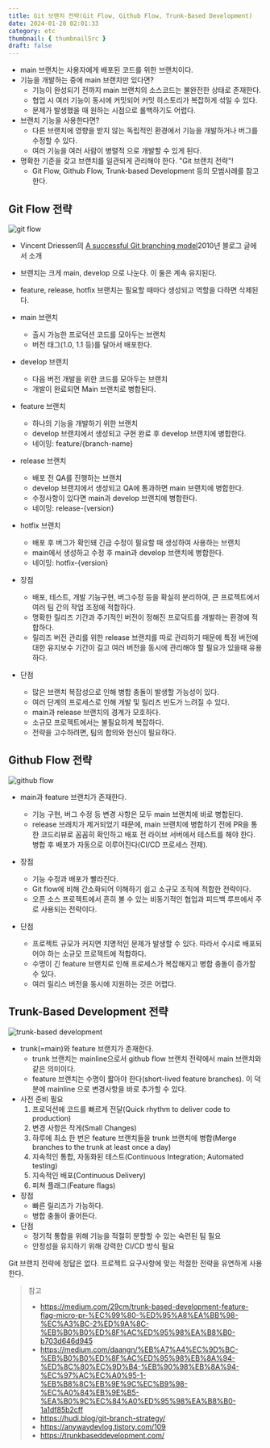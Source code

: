```yaml
---
title: Git 브랜치 전략(Git Flow, Github Flow, Trunk-Based Development)
date: 2024-01-20 02:01:33
category: etc
thumbnail: { thumbnailSrc }
draft: false
---
```


- main 브랜치는 사용자에게 배포된 코드를 위한 브랜치이다.
- 기능을 개발하는 중에 main 브랜치만 있다면?
  - 기능이 완성되기 전까지 main 브랜치의 소스코드는 불완전한 상태로 존재한다.
  - 협업 시 여러 기능이 동시에 커밋되어 커밋 히스토리가 복잡하게 섞일 수 있다.
  - 문제가 발생했을 때 원하는 시점으로 롤백하기도 어렵다.
- 브랜치 기능을 사용한다면?
  - 다른 브랜치에 영향을 받지 않는 독립적인 환경에서 기능을 개발하거나 버그를 수정할 수 있다.
  - 여러 기능을 여러 사람이 병렬적 으로 개발할 수 있게 된다.
- 명확한 기준을 갖고 브랜치를 일관되게 관리해야 한다. "Git 브랜치 전략"!
  - Git Flow, Github Flow, Trunk-based Development 등의 모범사례를 참고한다.

## Git Flow 전략

![git flow](./git-branch-strategy/git%20flow.png)

- Vincent Driessen의 [A successful Git branching model](https://nvie.com/posts/a-successful-git-branching-model/)2010년 블로그 글에서 소개
- 브랜치는 크게 main, develop 으로 나눈다. 이 둘은 계속 유지된다.
- feature, release, hotfix 브랜치는 필요할 때마다 생성되고 역할을 다하면 삭제된다.

- main 브랜치
  - 출시 가능한 프로덕션 코드를 모아두는 브랜치
  - 버전 태그(1.0, 1.1 등)를 달아서 배포한다.
- develop 브랜치
  - 다음 버전 개발을 위한 코드를 모아두는 브랜치
  - 개발이 완료되면 Main 브랜치로 병합된다.
- feature 브랜치
  - 하나의 기능을 개발하기 위한 브랜치
  - develop 브랜치에서 생성되고 구현 완료 후 develop 브랜치에 병합한다.
  - 네이밍: feature/{branch-name}
- release 브랜치
  - 배포 전 QA를 진행하는 브랜치
  - develop 브랜치에서 생성되고 QA에 통과하면 main 브랜치에 병합한다.
  - 수정사항이 있다면 main과 develop 브랜치에 병합한다.
  - 네이밍: release-{version}
- hotfix 브랜치
  - 배포 후 버그가 확인돼 긴급 수정이 필요할 때 생성하여 사용하는 브랜치
  - main에서 생성하고 수정 후 main과 develop 브랜치에 병합한다.
  - 네이밍: hotfix-{version}

- 장점
  - 배포, 테스트, 개발 기능구현, 버그수정 등을 확실히 분리하여, 큰 프로젝트에서 여러 팀 간의 작업 조정에 적합하다.
  - 명확한 릴리즈 기간과 주기적인 버전이 정해진 프로덕트를 개발하는 환경에 적합하다.
  - 릴리즈 버전 관리를 위한 release 브랜치를 따로 관리하기 때문에 특정 버전에 대한 유지보수 기간이 길고 여러 버전을 동시에 관리해야 할 필요가 있을때 유용하다.
- 단점
  - 많은 브랜치 복잡성으로 인해 병합 충돌이 발생할 가능성이 있다.
  - 여러 단계의 프로세스로 인해 개발 및 릴리즈 빈도가 느려질 수 있다.
  - main과 release 브랜치의 경계가 모호하다.
  - 소규모 프로젝트에서는 불필요하게 복잡하다.
  - 전략을 고수하려면, 팀의 합의와 헌신이 필요하다.

## Github Flow 전략

![github flow](./git-branch-strategy/github%20flow.png)

- main과 feature 브랜치가 존재한다.
  - 기능 구현, 버그 수정 등 변경 사항은 모두 main 브랜치에 바로 병합된다.
  - release 브래치가 제거되었기 때문에, main 브랜치에 병합하기 전에 PR을 통한 코드리뷰로 꼼꼼히 확인하고 배포 전 라이브 서버에서 테스트를 해야 한다. 병합 후 배포가 자동으로 이루어진다(CI/CD 프로세스 전제).
- 장점
  - 기능 수정과 배포가 빨라진다.
  - Git flow에 비해 간소화되어 이해하기 쉽고 소규모 조직에 적합한 전략이다.
  - 오픈 소스 프로젝트에서 흔히 볼 수 있는 비동기적인 협업과 피드백 루프에서 주로 사용되는 전략이다.

- 단점
  - 프로젝트 규모가 커지면 치명적인 문제가 발생할 수 있다. 따라서 수시로 배포되어야 하는 소규모 프로젝트에 적합하다.
  - 수명이 긴 feature 브랜치로 인해 프로세스가 복잡해지고 병합 충돌이 증가할 수 있다.
  - 여러 릴리스 버전을 동시에 지원하는 것은 어렵다.

## Trunk-Based Development 전략

![trunk-based development](./git-branch-strategy/trunk-based%20development.png)

- trunk(=main)와 feature 브랜치가 존재한다.
  - trunk 브랜치는 mainline으로서 github flow 브랜치 전략에서 main 브랜치와 같은 의미이다.
  - feature 브랜치는 수명이 짧아야 한다(short-lived feature branches). 이 덕분에 mainline 으로 변경사항을 바로 추가할 수 있다.
- 사전 준비 필요
  1. 프로덕션에 코드를 빠르게 전달(Quick rhythm to deliver code to production)
  2. 변경 사항은 작게(Small Changes)
  3. 하루에 최소 한 번은 feature 브랜치들을 trunk 브랜치에 병합(Merge branches to the trunk at least once a day)
  4. 지속적인 통합, 자동화된 테스트(Continuous Integration; Automated testing)
  5. 지속적인 배포(Continuous Delivery)
  6. 피쳐 플래그(Feature flags)
- 장점
  - 빠른 릴리즈가 가능하다.
  - 병합 충돌이 줄어든다.
- 단점
  - 정기적 통합을 위해 기능을 적절히 분할할 수 있는 숙련된 팀 필요
  - 안정성을 유지하기 위해 강력한 CI/CD 방식 필요

Git 브랜치 전략에 정답은 없다.
프로젝트 요구사항에 맞는 적절한 전략을 유연하게 사용한다.

> 참고
>
> - <https://medium.com/29cm/trunk-based-development-feature-flag-micro-pr-%EC%99%80-%ED%95%A8%EA%BB%98-%EC%A3%BC-2%ED%9A%8C-%EB%B0%B0%ED%8F%AC%ED%95%98%EA%B8%B0-b703d646d945>
> - <https://medium.com/daangn/%EB%A7%A4%EC%9D%BC-%EB%B0%B0%ED%8F%AC%ED%95%98%EB%8A%94-%ED%8C%80%EC%9D%B4-%EB%90%98%EB%8A%94-%EC%97%AC%EC%A0%95-1-%EB%B8%8C%EB%9E%9C%EC%B9%98-%EC%A0%84%EB%9E%B5-%EA%B0%9C%EC%84%A0%ED%95%98%EA%B8%B0-1a1df85b2cff>
> - <https://hudi.blog/git-branch-strategy/>
> - <https://anywaydevlog.tistory.com/109>
> - <https://trunkbaseddevelopment.com/>
